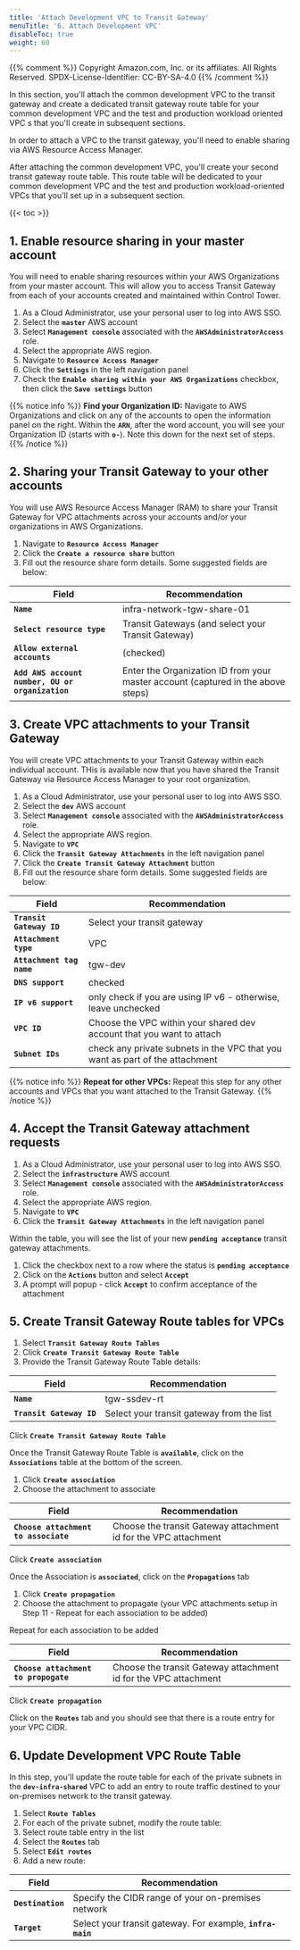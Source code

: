```yaml
---
title: 'Attach Development VPC to Transit Gateway'
menuTitle: '6. Attach Development VPC'
disableToc: true
weight: 60
---
```


{{% comment %}}
Copyright Amazon.com, Inc. or its affiliates. All Rights Reserved.
SPDX-License-Identifier: CC-BY-SA-4.0
{{% /comment %}}

In this section, you'll attach the common development VPC to the transit gateway and create a dedicated transit gateway route table for your common development VPC and the test and production workload oriented VPC s that you'll create in subsequent sections.

In order to attach a VPC to the transit gateway, you'll need to enable sharing via AWS Resource Access Manager. 

After attaching the common development VPC, you'll create your second transit gateway route table.  This route table will be dedicated to your common development VPC and the test and production workload-oriented VPCs that you'll set up in a subsequent section.

{{< toc >}}

## 1. Enable resource sharing in your master account

You will need to enable sharing resources within your AWS Organizations from your master account.  This will allow you to access Transit Gateway from each of your accounts created and maintained within Control Tower.

1. As a Cloud Administrator, use your personal user to log into AWS SSO.
2. Select the **`master`** AWS account
3. Select **`Management console`** associated with the **`AWSAdministratorAccess`** role.
4. Select the appropriate AWS region.
5. Navigate to **`Resource Access Manager`**
6. Click the **`Settings`** in the left navigation panel
7. Check the **`Enable sharing within your AWS Organizations`** checkbox, then click the **`Save settings`** button

{{% notice info %}}
**Find your Organization ID:** Navigate to AWS Organizations and click on any of the accounts to open the information panel on the right.  Within the **`ARN`**, after the word account, you will see your Organization ID (starts with **`o-`**).  Note this down for the next set of steps.
{{% /notice %}}

## 2. Sharing your Transit Gateway to your other accounts

You will use AWS Resource Access Manager (RAM) to share your Transit Gateway for VPC attachments across your accounts and/or your organizations in AWS Organizations.

1. Navigate to **`Resource Access Manager`**
2. Click the **`Create a resource share`** button
3. Fill out the resource share form details.  Some suggested fields are below:

|Field|Recommendation|
|-----|---------------|
|**`Name`**|infra-network-tgw-share-01|
|**`Select resource type`**|Transit Gateways (and select your Transit Gateway)|
|**`Allow external accounts`**|(checked)|
|**`Add AWS account number, OU or organization`**|Enter the Organization ID from your master account (captured in the above steps)|

## 3. Create VPC attachments to your Transit Gateway

You will create VPC attachments to your Transit Gateway within each individual account.  THis is available now that you have shared the Transit Gateway via Resource Access Manager to your root organization.

1. As a Cloud Administrator, use your personal user to log into AWS SSO.
2. Select the **`dev`** AWS account
3. Select **`Management console`** associated with the **`AWSAdministratorAccess`** role.
4. Select the appropriate AWS region.
5. Navigate to **`VPC`**
6. Click the **`Transit Gateway Attachments`** in the left navigation panel
7. Click the **`Create Transit Gateway Attachment`** button
8. Fill out the resource share form details.  Some suggested fields are below:

|Field|Recommendation|
|-----|---------------|
|**`Transit Gateway ID`**|Select your transit gateway|
|**`Attachment type`**|VPC|
|**`Attachment tag name`**|tgw-dev|
|**`DNS support`**|checked|
|**`IP v6 support`**|only check if you are using IP v6 - otherwise, leave unchecked|
|**`VPC ID`**|Choose the VPC within your shared dev account that you want to attach|
|**`Subnet IDs`**|check any private subnets in the VPC that you want as part of the attachment|

{{% notice info %}}
**Repeat for other VPCs:** Repeat this step for any other accounts and VPCs that you want attached to the Transit Gateway.
{{% /notice %}}

## 4. Accept the Transit Gateway attachment requests

1. As a Cloud Administrator, use your personal user to log into AWS SSO.
2. Select the **`infrastructure`** AWS account
3. Select **`Management console`** associated with the **`AWSAdministratorAccess`** role.
4. Select the appropriate AWS region.
5. Navigate to **`VPC`**
6. Click the **`Transit Gateway Attachments`** in the left navigation panel

Within the table, you will see the list of your new **`pending acceptance`** transit gateway attachments.

1. Click the checkbox next to a row where the status is **`pending acceptance`** 
2. Click on the **`Actions`** button and select **`Accept`**
3. A prompt will popup - click **`Accept`** to confirm acceptance of the attachment

## 5. Create Transit Gateway Route tables for VPCs

1. Select **`Transit Gateway Route Tables`**
2. Click **`Create Transit Gateway Route Table`**
3. Provide the Transit Gateway Route Table details:

|Field|Recommendation|
|-----|---------------|
|**`Name`**|tgw-ssdev-rt|
|**`Transit Gateway ID`**|Select your transit gateway from the list|

Click **`Create Transit Gateway Route Table`**

Once the Transit Gateway Route Table is **`available`**, click on the **`Associations`** table at the bottom of the screen.
1. Click **`Create association`**
2. Choose the attachment to associate

|Field|Recommendation|
|-----|---------------|
|**`Choose attachment to associate`**|Choose the transit Gateway attachment id for the VPC attachment|

Click **`Create association`**

Once the Association is **`associated`**, click on the **`Propagations`** tab
1. Click **`Create propagation`**
2. Choose the attachment to propagate (your VPC attachments setup in Step 11 - Repeat for each association to be added)

Repeat for each association to be added

|Field|Recommendation|
|-----|---------------|
|**`Choose attachment to propogate`**|Choose the transit Gateway attachment id for the VPC attachment|

Click **`Create propagation`**

Click on the **`Routes`** tab and you should see that there is a route entry for your VPC CIDR.

## 6. Update Development VPC Route Table

In this step, you'll update the route table for each of the private subnets in the **`dev-infra-shared`** VPC to add an entry to route traffic destined to your on-premises network to the transit gateway.

1. Select **`Route Tables`**
2. For each of the private subnet, modify the route table:
  1. Select route table entry in the list
  2. Select the **`Routes`** tab
  3. Select **`Edit routes`**
  4. Add a new route:

|Field|Recommendation|
|-----|---------------|
|**`Destination`**|Specify the CIDR range of your on-premises network|
|**`Target`**|Select your transit gateway. For example, **`infra-main`**|